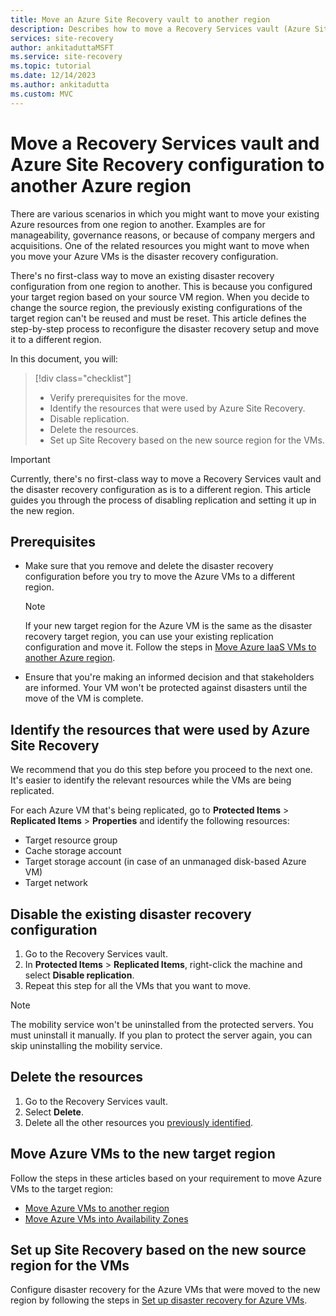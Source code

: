 ```yaml
---
title: Move an Azure Site Recovery vault to another region
description: Describes how to move a Recovery Services vault (Azure Site Recovery) to another Azure region
services: site-recovery
author: ankitaduttaMSFT
ms.service: site-recovery
ms.topic: tutorial
ms.date: 12/14/2023
ms.author: ankitadutta
ms.custom: MVC
---
```


# Move a Recovery Services vault and Azure Site Recovery configuration to another Azure region

There are various scenarios in which you might want to move your existing Azure resources from one region to another. Examples are for manageability, governance reasons, or because of company mergers and acquisitions. One of the related resources you might want to move when you move your Azure VMs is the disaster recovery configuration. 

There's no first-class way to move an existing disaster recovery configuration from one region to another. This is because you configured your target region based on your source VM region. When you decide to change the source region, the previously existing configurations of the target region can't be reused and must be reset. This article defines the step-by-step process to reconfigure the disaster recovery setup and move it to a different region.

In this document, you will:

> [!div class="checklist"]
> * Verify prerequisites for the move.
> * Identify the resources that were used by Azure Site Recovery.
> * Disable replication.
> * Delete the resources.
> * Set up Site Recovery based on the new source region for the VMs.

> [!IMPORTANT]
> Currently, there's no first-class way to move a Recovery Services vault and the disaster recovery configuration as is to a different region. This article guides you through the process of disabling replication and setting it up in the new region.

## Prerequisites

- Make sure that you remove and delete the disaster recovery configuration before you try to move the Azure VMs to a different region. 

  > [!NOTE]
  > If your new target region for the Azure VM is the same as the disaster recovery target region, you can use your existing replication configuration and move it. Follow the steps in [Move Azure IaaS VMs to another Azure region](azure-to-azure-tutorial-migrate.md).

- Ensure that you're making an informed decision and that stakeholders are informed. Your VM won't be protected against disasters until the move of the VM is complete.

## Identify the resources that were used by Azure Site Recovery
We recommend that you do this step before you proceed to the next one. It's easier to identify the relevant resources while the VMs are being replicated.

For each Azure VM that's being replicated, go to **Protected Items** > **Replicated Items** > **Properties** and identify the following resources:

- Target resource group
- Cache storage account
- Target storage account (in case of an unmanaged disk-based Azure VM) 
- Target network


## Disable the existing disaster recovery configuration

1. Go to the Recovery Services vault.
2. In **Protected Items** > **Replicated Items**, right-click the machine and select **Disable replication**.
3. Repeat this step for all the VMs that you want to move.

> [!NOTE]
> The mobility service won't be uninstalled from the protected servers. You must uninstall it manually. If you plan to protect the server again, you can skip uninstalling the mobility service.

## Delete the resources

1. Go to the Recovery Services vault.
2. Select **Delete**.
3. Delete all the other resources you [previously identified](#identify-the-resources-that-were-used-by-azure-site-recovery).
 
## Move Azure VMs to the new target region

Follow the steps in these articles based on your requirement to move Azure VMs to the target region:

- [Move Azure VMs to another region](azure-to-azure-tutorial-migrate.md)
- [Move Azure VMs into Availability Zones](move-azure-VMs-AVset-Azone.md)

## Set up Site Recovery based on the new source region for the VMs

Configure disaster recovery for the Azure VMs that were moved to the new region by following the steps in [Set up disaster recovery for Azure VMs](azure-to-azure-tutorial-enable-replication.md).
